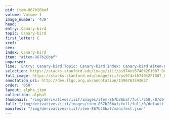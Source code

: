 ```yaml
---
pid: item-867b26baf
volume: Volume 1
image_number: '439'
head: 
entry: Canary-bird
topic: Canary-bird
first_letter: C
xref: 
see: 
index: Canary-bird
item: "#item-867b26baf"
unparsed: 
line: 'Entry: Canary-bird|Topic: Canary-bird|Index: Canary-bird|#item-867b26baf'
selection: https://stacks.stanford.edu/image/iiif/ps974xt6740%2F1607_0438/382,2305,3108,226/full/0/default.jpg
full_image: https://stacks.stanford.edu/image/iiif/ps974xt6740%2F1607_0438/full/full/0/default.jpg
annotation_uri: http://dev.llgc.org.uk/annotation/1496763593637
order: '050'
layout: alpha_item
collection: alpha1
thumbnail: "/img/derivatives/iiif/images/item-867b26baf/full/250,/0/default.jpg"
full: "/img/derivatives/iiif/images/item-867b26baf/full/full/0/default.jpg"
manifest: "/img/derivatives/iiif/item-867b26baf/manifest.json"
---
```

